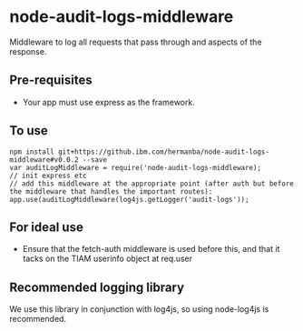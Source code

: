 # node-audit-logs-middleware
Middleware to log all requests that pass through and aspects of the response.


## Pre-requisites
- Your app must use express as the framework.

## To use
```
npm install git+https://github.ibm.com/hermanba/node-audit-logs-middleware#v0.0.2 --save
var auditLogMiddleware = require('node-audit-logs-middleware);
// init express etc
// add this middleware at the appropriate point (after auth but before the middleware that handles the important routes):
app.use(auditLogMiddleware(log4js.getLogger('audit-logs'));
```


## For ideal use
- Ensure that the fetch-auth middleware is used before this, and that it tacks on the TIAM userinfo object at req.user 

## Recommended logging library
We use this library in conjunction with log4js, so using node-log4js is recommended.


